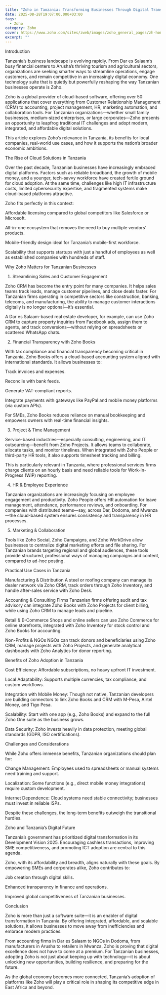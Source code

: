 ```yaml
---
title: "Zoho in Tanzania: Transforming Businesses Through Digital Transformation"
date: 2025-08-28T19:07:00.000+03:00
tags:
  - Zoho
category: Zoho
cover: https://www.zoho.com/sites/zweb/images/zoho_general_pages/zh-homev2-banner.png
excerpt: ""
---
```

Introduction

Tanzania’s business landscape is evolving rapidly. From Dar es Salaam’s busy financial centers to Arusha’s thriving tourism and agricultural sectors, organizations are seeking smarter ways to streamline operations, engage customers, and remain competitive in an increasingly digital economy. One technology suite that is quietly but powerfully reshaping the way Tanzanian businesses operate is Zoho.

Zoho is a global provider of cloud-based software, offering over 50 applications that cover everything from Customer Relationship Management (CRM) to accounting, project management, HR, marketing automation, and collaboration tools. For Tanzanian organizations—whether small family businesses, medium-sized enterprises, or large corporates—Zoho presents an opportunity to leapfrog traditional IT challenges and adopt modern, integrated, and affordable digital solutions.

This article explores Zoho’s relevance in Tanzania, its benefits for local companies, real-world use cases, and how it supports the nation’s broader economic ambitions.

The Rise of Cloud Solutions in Tanzania

Over the past decade, Tanzanian businesses have increasingly embraced digital platforms. Factors such as reliable broadband, the growth of mobile money, and a younger, tech-savvy workforce have created fertile ground for cloud adoption. At the same time, challenges like high IT infrastructure costs, limited cybersecurity expertise, and fragmented systems make cloud-based platforms attractive.

Zoho fits perfectly in this context:

Affordable licensing compared to global competitors like Salesforce or Microsoft.

All-in-one ecosystem that removes the need to buy multiple vendors’ products.

Mobile-friendly design ideal for Tanzania’s mobile-first workforce.

Scalability that supports startups with just a handful of employees as well as established companies with hundreds of staff.

Why Zoho Matters for Tanzanian Businesses
1. Streamlining Sales and Customer Engagement

Zoho CRM has become the entry point for many companies. It helps sales teams track leads, manage customer pipelines, and close deals faster. For Tanzanian firms operating in competitive sectors like construction, banking, telecoms, and manufacturing, the ability to manage customer interactions digitally is no longer optional—it’s essential.

A Dar es Salaam-based real estate developer, for example, can use Zoho CRM to capture property inquiries from Facebook ads, assign them to agents, and track conversions—without relying on spreadsheets or scattered WhatsApp chats.

2. Financial Transparency with Zoho Books

With tax compliance and financial transparency becoming critical in Tanzania, Zoho Books offers a cloud-based accounting system aligned with international standards. It allows businesses to:

Track invoices and expenses.

Reconcile with bank feeds.

Generate VAT-compliant reports.

Integrate payments with gateways like PayPal and mobile money platforms (via custom APIs).

For SMEs, Zoho Books reduces reliance on manual bookkeeping and empowers owners with real-time financial insights.

3. Project & Time Management

Service-based industries—especially consulting, engineering, and IT outsourcing—benefit from Zoho Projects. It allows teams to collaborate, allocate tasks, and monitor timelines. When integrated with Zoho People or third-party HR tools, it also supports timesheet tracking and billing.

This is particularly relevant in Tanzania, where professional services firms charge clients on an hourly basis and need reliable tools for Work-In-Progress (WIP) reporting.

4. HR & Employee Experience

Tanzanian organizations are increasingly focusing on employee engagement and productivity. Zoho People offers HR automation for leave management, attendance, performance reviews, and onboarding. For companies with distributed teams—say, across Dar, Dodoma, and Mwanza—the cloud-based system ensures consistency and transparency in HR processes.

5. Marketing & Collaboration

Tools like Zoho Social, Zoho Campaigns, and Zoho WorkDrive allow businesses to centralize digital marketing efforts and file sharing. For Tanzanian brands targeting regional and global audiences, these tools provide structured, professional ways of managing campaigns and content, compared to ad-hoc posting.

Practical Use Cases in Tanzania

Manufacturing & Distribution
A steel or roofing company can manage its dealer network via Zoho CRM, track orders through Zoho Inventory, and handle after-sales service with Zoho Desk.

Accounting & Consulting Firms
Tanzanian firms offering audit and tax advisory can integrate Zoho Books with Zoho Projects for client billing, while using Zoho CRM to manage leads and pipeline.

Retail & E-Commerce
Shops and online sellers can use Zoho Commerce for online storefronts, integrated with Zoho Inventory for stock control and Zoho Books for accounting.

Non-Profits & NGOs
NGOs can track donors and beneficiaries using Zoho CRM, manage projects with Zoho Projects, and generate analytical dashboards with Zoho Analytics for donor reporting.

Benefits of Zoho Adoption in Tanzania

Cost Efficiency: Affordable subscriptions, no heavy upfront IT investment.

Local Adaptability: Supports multiple currencies, tax compliance, and custom workflows.

Integration with Mobile Money: Though not native, Tanzanian developers are building connectors to link Zoho Books and CRM with M-Pesa, Airtel Money, and Tigo Pesa.

Scalability: Start with one app (e.g., Zoho Books) and expand to the full Zoho One suite as the business grows.

Data Security: Zoho invests heavily in data protection, meeting global standards (GDPR, ISO certifications).

Challenges and Considerations

While Zoho offers immense benefits, Tanzanian organizations should plan for:

Change Management: Employees used to spreadsheets or manual systems need training and support.

Localization: Some functions (e.g., direct mobile money integrations) require custom development.

Internet Dependence: Cloud systems need stable connectivity; businesses must invest in reliable ISPs.

Despite these challenges, the long-term benefits outweigh the transitional hurdles.

Zoho and Tanzania’s Digital Future

Tanzania’s government has prioritized digital transformation in its Development Vision 2025. Encouraging cashless transactions, improving SME competitiveness, and promoting ICT adoption are central to this agenda.

Zoho, with its affordability and breadth, aligns naturally with these goals. By empowering SMEs and corporates alike, Zoho contributes to:

Job creation through digital skills.

Enhanced transparency in finance and operations.

Improved global competitiveness of Tanzanian businesses.

Conclusion

Zoho is more than just a software suite—it is an enabler of digital transformation in Tanzania. By offering integrated, affordable, and scalable solutions, it allows businesses to move away from inefficiencies and embrace modern practices.

From accounting firms in Dar es Salaam to NGOs in Dodoma, from manufacturers in Arusha to retailers in Mwanza, Zoho is proving that digital excellence does not have to come at a premium. For Tanzanian businesses, adopting Zoho is not just about keeping up with technology—it is about unlocking new opportunities, building resilience, and preparing for the future.

As the global economy becomes more connected, Tanzania’s adoption of platforms like Zoho will play a critical role in shaping its competitive edge in East Africa and beyond.
